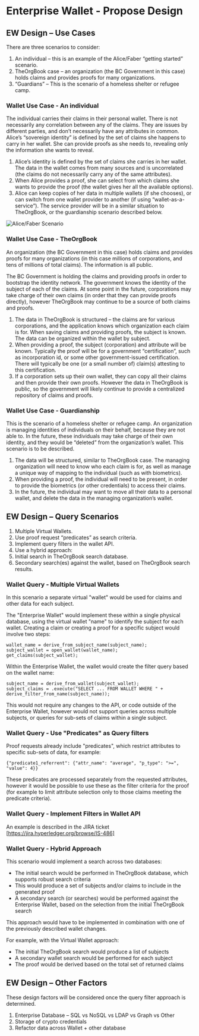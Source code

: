 
# Enterprise Wallet - Propose Design

## EW Design – Use Cases

There are three scenarios to consider:

1.	An individual – this is an example of the Alice/Faber “getting started” scenario.  
1.	TheOrgBook case – an organization (the BC Government in this case) holds claims and provides proofs for many organizations.
1.	“Guardians” – This is the scenario of a homeless shelter or refugee camp.

### Wallet Use Case - An individual

The individual carries their claims in their personal wallet.  There is not necessarily any correlation between any of the claims.  They are issues by different parties, and don’t necessarily have any attributes in common.  Alice’s “sovereign identity” is defined by the set of claims she happens to carry in her wallet.  She can provide proofs as she needs to, revealing only the information she wants to reveal.

1.	Alice’s identity is defined by the set of claims she carries in her wallet.  The data in the wallet comes from many sources and is uncorrelated (the claims do not necessarily carry any of the same attributes).
1.	When Alice provides a proof, she can select from which claims she wants to provide the proof (the wallet gives her all the available options).
1.	Alice can keep copies of her data in multiple wallets (if she chooses), or can switch from one wallet provider to another (if using “wallet-as-a-service”).  The service provider will be in a similar situation to TheOrgBook, or the guardianship scenario described below.

![Alice/Faber Scenario](https://github.com/ianco/indy-sdk/raw/master/doc/ew-scenario1-alice-faber.png "Alice/Faber Scenario")

### Wallet Use Case - TheOrgBook

An organization (the BC Government in this case) holds claims and provides proofs for many organizations (in this case millions of corporations, and tens of millions of total claims).  The information is all public.  

The BC Government is holding the claims and providing proofs in order to bootstrap the identity network.  The government knows the identity of the subject of each of the claims.  At some point in the future, corporations may take charge of their own claims (in order that they can provide proofs directly), however TheOrgBook may continue to be a source of both claims and proofs.

1.	The data in TheOrgBook is structured – the claims are for various corporations, and the application knows which organization each claim is for.  When saving claims and providing proofs, the subject is known.  The data can be organized within the wallet by subject.
1.	When providing a proof, the subject (corporation) and attribute will be known.  Typically the proof will be for a government “certification”, such as incorporation id, or some other government-issued certification.  There will typically be one (or a small number of) claim(s) attesting to this certification.
1.	If a corporation sets up their own wallet, they can copy all their claims and then provide their own proofs.  However the data in TheOrgBook is public, so the government will likely continue to provide a centralized repository of claims and proofs.

### Wallet Use Case - Guardianship

This is the scenario of a homeless shelter or refugee camp.  An organization is managing identities of individuals on their behalf, because they are not able to.  In the future, these individuals may take charge of their own identity, and they would be “deleted” from the organization’s wallet.  This scenario is to be described.

1.	The data will be structured, similar to TheOrgBook case.  The managing organization will need to know who each claim is for, as well as manage a unique way of mapping to the individual (such as with biometrics).
1.	When providing a proof, the individual will need to be present, in order to provide the biometrics (or other credentials) to access their claims.
1.	In the future, the individual may want to move all their data to a personal wallet, and delete the data in the managing organization’s wallet.


## EW Design – Query Scenarios

1.	Multiple Virtual Wallets.
1.	Use proof request “predicates” as search criteria.
1.	Implement query filters in the wallet API.
1.	Use a hybrid approach:
  1.	Initial search in TheOrgBook search database.
  1.	Secondary search(es) against the wallet, based on TheOrgBook search results.

### Wallet Query - Multiple Virtual Wallets

In this scenario a separate virtual "wallet" would be used for claims and other data for each subject.

The "Enterprise Wallet" would implement these within a single physical database, using the virtual wallet "name" to identify the subject for each wallet.  Creating a claim or creating a proof for a specific subject would involve two steps:

```
wallet_name = derive_from_subject_name(subject_name);
subject_wallet = open_wallet(wallet_name);
get_claims(subject_wallet);
```

Within the Enterprise Wallet, the wallet would create the filter query based on the wallet name:

```
subject_name = derive_from_wallet(subject_wallet);
subject_claims = .execute("SELECT ... FROM WALLET WHERE " + derive_filter_from_name(subject_name));
```

This would not require any changes to the API, or code outside of the Enterprise Wallet, however would not support queries across multiple subjects, or queries for sub-sets of claims within a single subject.

### Wallet Query - Use "Predicates" as Query filters

Proof requests already include "predicates", which restrict attributes to specific sub-sets of data, for example:

```
{"predicate1_referrent": {"attr_name": "average", "p_type": ">=", "value": 4}}
```

These predicates are processed separately from the requested attributes, however it would be possible to use these as the filter criteria for the proof (for example to limit attribute selection only to those claims meeting the predicate criteria).

### Wallet Query - Implement Filters in Wallet API

An example is described in the JIRA ticket [https://jira.hyperledger.org/browse/IS-486]

### Wallet Query - Hybrid Approach

This scenario would implement a search across two databases:

* The initial search would be performed in TheOrgBook database, which supports robust search criteria
* This would produce a set of subjects and/or claims to include in the generated proof
* A secondary search (or searches) would be performed against the Enterprise Wallet, based on the selection from the initial TheOrgBook search

This approach would have to be implemented in combination with one of the previously described wallet changes.

For example, with the Virtual Wallet approach:

* The initial TheOrgBook search would produce a list of subjects
* A secondary wallet search would be performed for each subject
* The proof would be derived based on the total set of returned claims

## EW Design – Other Factors

These design factors will be considered once the query filter approach is determined.

1.	Enterprise Database – SQL vs NoSQL vs LDAP vs Graph vs Other
1.	Storage of crypto credentials
1.  Refactor data across Wallet + other database
